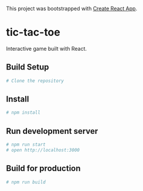 This project was bootstrapped with [Create React App](https://github.com/facebook/create-react-app).

# tic-tac-toe 
Interactive game built with React. 

## Build Setup
```bash
# Clone the repository
```


## Install
```bash
# npm install
```

## Run development server
```bash
# npm run start
# open http://localhost:3000
```

## Build for production
```bash
# npm run build
```
